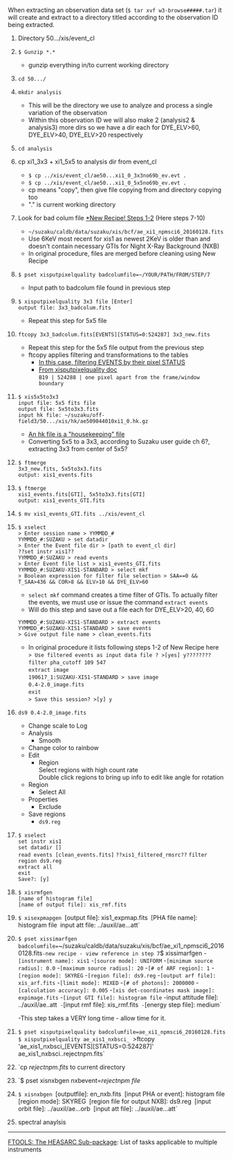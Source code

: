 When extracting an observation data set (`$ tar xvf w3-browse#####.tar`) it will create and extract to a directory titled according to the observation ID being extracted.


1. Directory 50.../xis/event_cl
2. `$ Gunzip *.*`
	- gunzip everything in/to current working directory
3. `cd 50.../`
4. `mkdir analysis`
	- This will be the directory we use to analyze and process a single variation of the observation
	- Within this observation ID we will also make 2 (analysis2 & analysis3) more dirs so we have a dir each for DYE\_ELV>60, DYE\_ELV>40, DYE\_ELV>20 respectively
5. `cd analysis`
6. cp xi1\_3x3 + xi1\_5x5 to analysis dir from event_cl  
	- `$ cp ../xis/event_cl/ae50...xi1_0_3x3no69b_ev.evt .`  
	- `$ cp ../xis/event_cl/ae50...xi1_0_5x5no69b_ev.evt .`  
	- cp means "copy", then give file copying from and directory copying too
	- "." is current working directory
7. Look for bad colum file [*New Recipe! Steps 1-2](https://heasarc.gsfc.nasa.gov/docs/suzaku/analysis/xisnxbnew.html) (Here steps 7-10)   
	- `~/suzaku/caldb/data/suzaku/xis/bcf/ae_xi1_npmsci6_20160128.fits`  
	- Use 6KeV most recent for xis1 as newest 2KeV is older than and doesn't contain necessary GTIs for Night X-Ray Background  (NXB)  
	- In original procedure, files are merged before cleaning using New Recipe
8. `$ pset xisputpixelquality badcolumfile=~/YOUR/PATH/FROM/STEP/7`
	- Input path to badcolum file found in previous step
9. `$ xisputpixelquality 3x3 file [Enter]`  
	``output file: 3x3_badcolum.fits``
	- Repeat this step for 5x5 file
10. `ftcopy 3x3_badcolum.fits[EVENTS][STATUS=0:524287] 3x3_new.fits`
	- Repeat this step for the 5x5 file output from the previous step
	- ftcopy applies filtering and transformations to the tables
		+ [In this case, filtering EVENTS by their pixel STATUS](https://heasarc.nasa.gov/docs/suzaku/processing/criteria_xis.html)
		+ [From xisputpixelquality doc](https://heasarc.gsfc.nasa.gov/lheasoft/ftools/headas/xisputpixelquality.txt)  
			`B19 | 524288 | one pixel apart from the frame/window boundary`

11. 
	`$ xis5x5to3x3`  
	`input file: 5x5 fits file`  
	`output file: 5x5to3x3.fits`  
	`input hk file: ~/suzaku/off-field3/50.../xis/hk/ae509044010xi1_0.hk.gz`  
	- [An hk file is a "housekeeping" file](https://heasarc.gsfc.nasa.gov/lheasoft/ftools/heasarc.html)
	- Converting 5x5 to a 3x3, according to Suzaku user guide ch 6?, extracting 3x3 from center of 5x5?
12. `$ ftmerge`  
	`3x3_new.fits, 5x5to3x3.fits`  
	`output: xis1_events.fits`  
13. `$ ftmerge`  
	``xis1_events.fits[GTI], 5x5to3x3.fits[GTI]``  
	`output: xis1_events_GTI.fits`  
14. `$ mv xis1_events_GTI.fits ../xis/event_cl`  

15. `$ xselect`  
	`> Enter session name > YYMMDD_#`  
	`YYMMDD_#:SUZAKU > set datadir`  
	`> Enter the Event file dir > [path to event_cl dir]`  
	`??set instr xis1??`  
	`YYMMDD_#:SUZAKU > read events`  
	`> Enter Event file list > xis1_events_GTI.fits`  
	`YYMMDD_#:SUZAKU-XIS1-STANDARD > select mkf`  
	`> Boolean expression for filter file selection > SAA==0 && T_SAA>436 && COR>8 && ELV>10 && DYE_ELV>60`  
	- `select mkf` command creates a time filter of GTIs. To actually filter the events, we must use or issue the command `extract events`  
	- Will do this step and save out a file each for DYE_ELV>20, 40, 60

	`YYMMDD_#:SUZAKU-XIS1-STANDARD > extract events`  
	`YYMMDD_#:SUZAKU-XIS1-STANDARD > save events`  
	`> Give output file name > clean_events.fits`  
	- In original procedure it lists following steps 1-2 of New Recipe here  
	`> Use filtered events as input data file ? >[yes] y????????`
	`filter pha_cutoff 109 547`  
	`extract image`  
	`190617_1:SUZAKU-XIS1-STANDARD > save image`  
	`0.4-2.0_image.fits`  
	`exit`  
	`> Save this session? >[y] y`  
16. `ds9 0.4-2.0_image.fits`  
	- Change scale to Log  
	- Analysis  
		+ Smooth  
	- Change color to rainbow  
	- Edit  
		+ Region  
		Select regions with high count rate  
		Double click regions to bring up info to edit like angle for rotation
	+ Region  
		* Select All  
	+ Properties  
		* Exclude  
	+ Save regions  
		* `ds9.reg`  
17. `$ xselect`  
	`set instr xis1`  
	`set datadir []`  
	`read events [clean_events.fits]` 
	`??xis1_filtered_rmsrc??` 
	`filter region ds9.reg`  
	`extract all`  
	`exit`  
	`Save?: [y]`
18. `$ xisrmfgen`   
	`[name of histogram file]`  
	`[name of output file]: xis_rmf.fits`  
19. `$ xisexpmapgen
	`[output file]: xis1_expmap.fits`
	`[PHA file name]: histogram file`
	`input att file: ../auxil/ae...att`
20. `$ pset xissimarfgen badcolumfile=`~/suzaku/caldb/data/suzaku/xis/bcf/ae_xi1_npmsci6_20160128.fits`
-new recipe - view reference in step 7
	`$ xissimarfgen
		-`[instrument name]: xis1`
		-`[source mode]: UNIFORM`
		-`[minimum source radius]: 0.0`
		-`[maximum source radius]: 20`
		-`[# of ARF region]: 1`
		-`[region mode]: SKYREG`
		-`[region file]: ds9.reg`
		-`[output arf file]: xis_arf.fits`
		-`[limit mode]: MIXED`
		-`[# of photons]: 2000000`
		-`[calculation accuracy]: 0.005`
		-`[xis det-coordinates mask image]: expimage.fits`
		-`[input GTI file]: histogram file`
		-input attitude file]: ../auxil/ae..att`
		-`[input rmf file]: xis_rmf.fits`
		-`[energy step file]: medium`
		
	-This step takes a VERY long time - allow time for it.
		
21. `$ pset xisputpixelquality badcolumfile=ae_xi1_npmsci6_20160128.fits`
	`$ xisputpixelquality ae_xis1_nxbsci_
	`>ftcopy 'ae_xis1_nxbsci_[EVENTS][STATUS=0:524287]' ae_xis1_nxbsci..rejectnpm.fits`

22. `cp *rejectnpm.fits* to current directory

23. `$ pset xisnxbgen nxbevent=*rejectnpm file*

24. `$ xisnxbgen
	`[outputfile]: en_nxb.fits`
	`[input PHA or event]: histogram file`
	`[region mode]: SKYREG`
	`[region file for output NXB]: ds9.reg`
	`[input orbit file]: ../auxil/ae...orb`
	`[input att file]: ../auxil/ae...att`
	
25. spectral anaylsis


---
[FTOOLS: The HEASARC Sub-package](https://heasarc.gsfc.nasa.gov/lheasoft/ftools/heasarc.html): List of tasks applicable to multiple instruments
